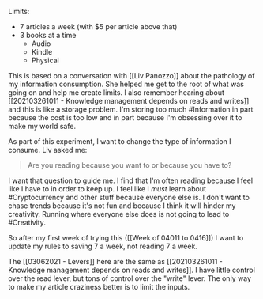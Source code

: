 Limits: 
- 7 articles a week (with $5 per article above that)
- 3 books at a time
	- Audio
	- Kindle
	- Physical

This is based on a conversation with [[Liv Panozzo]] about the pathology of my information consumption. She helped me get to the root of what was going on and help me create limits. I also remember hearing about [[202103261011 - Knowledge management depends on reads and writes]] and this is like a storage problem. I'm storing too much #Information in part because the cost is too low and in part because I'm obsessing over it to make my world safe. 

As part of this experiment, I want to change the type of information I consume. Liv asked me:
> Are you reading because you want to or because you have to? 

I want that question to guide me. I find that I'm often reading because I feel like I have to in order to keep up. I feel like I _must_ learn about #Cryptocurrency and other stuff because everyone else is. I don't want to chase trends because it's not fun and because I think it will hinder my creativity. Running where everyone else does is not going to lead to #Creativity. 
	
	
So after my first week of trying this ([[Week of 04011 to 0416]]) I want to update my rules to saving 7 a week, not reading 7 a week.

The [[03062021 - Levers]] here are the same as [[202103261011 - Knowledge management depends on reads and writes]]. I have little control over the read lever, but tons of control over the "write" lever. The only way to make my article craziness better is to limit the inputs.